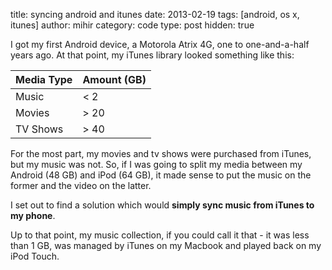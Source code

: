 title: syncing android and itunes
date: 2013-02-19
tags: [android, os x, itunes]
author: mihir
category: code
type: post
hidden: true

I got my first Android device, a Motorola Atrix 4G, one to one-and-a-half years ago. At that point, my iTunes library looked something like this:

| Media Type | Amount (GB) |
|:-|:-|
| Music | < 2 |
| Movies | > 20 |
| TV Shows | > 40 |

For the most part, my movies and tv shows were purchased from iTunes, but my music was not. So, if I was going to split my media between my Android (48 GB) and iPod (64 GB), it made sense to put the music on the former and the video on the latter.

I set out to find a solution which would __simply sync music from iTunes to my phone__.


Up to that point, my music collection, if you could call it that - it was less than 1 GB, was managed by iTunes on my Macbook and played back on my iPod Touch. 